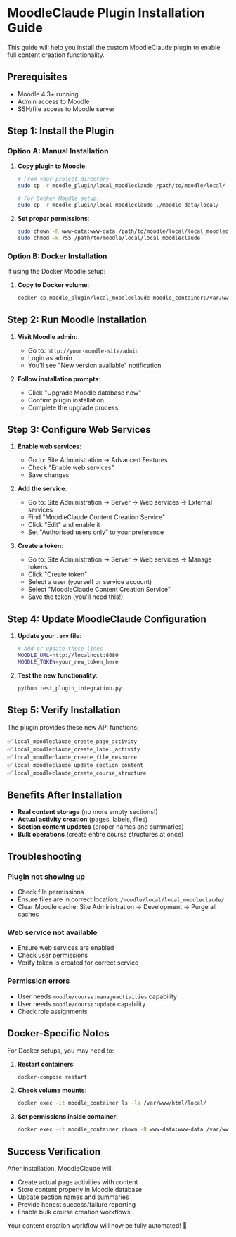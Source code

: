 # MoodleClaude Plugin Installation Guide

This guide will help you install the custom MoodleClaude plugin to enable full content creation functionality.

## Prerequisites

- Moodle 4.3+ running
- Admin access to Moodle
- SSH/file access to Moodle server

## Step 1: Install the Plugin

### Option A: Manual Installation

1. **Copy plugin to Moodle**:
   ```bash
   # From your project directory
   sudo cp -r moodle_plugin/local_moodleclaude /path/to/moodle/local/

   # For Docker Moodle setup:
   sudo cp -r moodle_plugin/local_moodleclaude ./moodle_data/local/
   ```

2. **Set proper permissions**:
   ```bash
   sudo chown -R www-data:www-data /path/to/moodle/local/local_moodleclaude
   sudo chmod -R 755 /path/to/moodle/local/local_moodleclaude
   ```

### Option B: Docker Installation

If using the Docker Moodle setup:

1. **Copy to Docker volume**:
   ```bash
   docker cp moodle_plugin/local_moodleclaude moodle_container:/var/www/html/local/
   ```

## Step 2: Run Moodle Installation

1. **Visit Moodle admin**:
   - Go to: `http://your-moodle-site/admin`
   - Login as admin
   - You'll see "New version available" notification

2. **Follow installation prompts**:
   - Click "Upgrade Moodle database now"
   - Confirm plugin installation
   - Complete the upgrade process

## Step 3: Configure Web Services

1. **Enable web services**:
   - Go to: Site Administration → Advanced Features
   - Check "Enable web services"
   - Save changes

2. **Add the service**:
   - Go to: Site Administration → Server → Web services → External services
   - Find "MoodleClaude Content Creation Service"
   - Click "Edit" and enable it
   - Set "Authorised users only" to your preference

3. **Create a token**:
   - Go to: Site Administration → Server → Web services → Manage tokens
   - Click "Create token"
   - Select a user (yourself or service account)
   - Select "MoodleClaude Content Creation Service"
   - Save the token (you'll need this!)

## Step 4: Update MoodleClaude Configuration

1. **Update your `.env` file**:
   ```bash
   # Add or update these lines
   MOODLE_URL=http://localhost:8080
   MOODLE_TOKEN=your_new_token_here
   ```

2. **Test the new functionality**:
   ```bash
   python test_plugin_integration.py
   ```

## Step 5: Verify Installation

The plugin provides these new API functions:

✅ `local_moodleclaude_create_page_activity`  
✅ `local_moodleclaude_create_label_activity`  
✅ `local_moodleclaude_create_file_resource`  
✅ `local_moodleclaude_update_section_content`  
✅ `local_moodleclaude_create_course_structure`  

## Benefits After Installation

- **Real content storage** (no more empty sections!)
- **Actual activity creation** (pages, labels, files)
- **Section content updates** (proper names and summaries)
- **Bulk operations** (create entire course structures at once)

## Troubleshooting

### Plugin not showing up
- Check file permissions
- Ensure files are in correct location: `/moodle/local/local_moodleclaude/`
- Clear Moodle cache: Site Administration → Development → Purge all caches

### Web service not available
- Ensure web services are enabled
- Check user permissions
- Verify token is created for correct service

### Permission errors
- User needs `moodle/course:manageactivities` capability
- User needs `moodle/course:update` capability
- Check role assignments

## Docker-Specific Notes

For Docker setups, you may need to:

1. **Restart containers**:
   ```bash
   docker-compose restart
   ```

2. **Check volume mounts**:
   ```bash
   docker exec -it moodle_container ls -la /var/www/html/local/
   ```

3. **Set permissions inside container**:
   ```bash
   docker exec -it moodle_container chown -R www-data:www-data /var/www/html/local/local_moodleclaude
   ```

## Success Verification

After installation, MoodleClaude will:
- Create actual page activities with content
- Store content properly in Moodle database
- Update section names and summaries
- Provide honest success/failure reporting
- Enable bulk course creation workflows

Your content creation workflow will now be fully automated! 🎉
